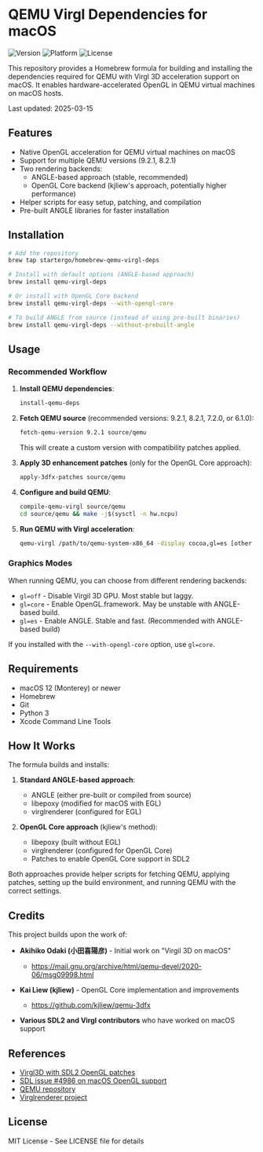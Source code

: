 # QEMU Virgl Dependencies for macOS

![Version](https://img.shields.io/badge/version-20250315.1-blue)
![Platform](https://img.shields.io/badge/platform-macOS-lightgrey)
![License](https://img.shields.io/badge/license-MIT-green)

This repository provides a Homebrew formula for building and installing the dependencies required for QEMU with Virgl 3D acceleration support on macOS. It enables hardware-accelerated OpenGL in QEMU virtual machines on macOS hosts.

Last updated: 2025-03-15

## Features

- Native OpenGL acceleration for QEMU virtual machines on macOS
- Support for multiple QEMU versions (9.2.1, 8.2.1)
- Two rendering backends:
  - ANGLE-based approach (stable, recommended)
  - OpenGL Core backend (kjliew's approach, potentially higher performance)
- Helper scripts for easy setup, patching, and compilation
- Pre-built ANGLE libraries for faster installation

## Installation

```bash
# Add the repository
brew tap startergo/homebrew-qemu-virgl-deps

# Install with default options (ANGLE-based approach)
brew install qemu-virgl-deps

# Or install with OpenGL Core backend
brew install qemu-virgl-deps --with-opengl-core

# To build ANGLE from source (instead of using pre-built binaries)
brew install qemu-virgl-deps --without-prebuilt-angle
```

## Usage

### Recommended Workflow

1. **Install QEMU dependencies**:
   ```bash
   install-qemu-deps
   ```

2. **Fetch QEMU source** (recommended versions: 9.2.1, 8.2.1, 7.2.0, or 6.1.0):
   ```bash
   fetch-qemu-version 9.2.1 source/qemu
   ```
   
   This will create a custom version with compatibility patches applied.

3. **Apply 3D enhancement patches** (only for the OpenGL Core approach):
   ```bash
   apply-3dfx-patches source/qemu
   ```

4. **Configure and build QEMU**:
   ```bash
   compile-qemu-virgl source/qemu
   cd source/qemu && make -j$(sysctl -n hw.ncpu)
   ```

5. **Run QEMU with Virgl acceleration**:
   ```bash
   qemu-virgl /path/to/qemu-system-x86_64 -display cocoa,gl=es [other options]
   ```

### Graphics Modes

When running QEMU, you can choose from different rendering backends:

- `gl=off` - Disable Virgil 3D GPU. Most stable but laggy.
- `gl=core` - Enable OpenGL.framework. May be unstable with ANGLE-based build.
- `gl=es` - Enable ANGLE. Stable and fast. (Recommended with ANGLE-based build)

If you installed with the `--with-opengl-core` option, use `gl=core`.

## Requirements

- macOS 12 (Monterey) or newer
- Homebrew
- Git
- Python 3
- Xcode Command Line Tools

## How It Works

The formula builds and installs:

1. **Standard ANGLE-based approach**:
   - ANGLE (either pre-built or compiled from source)
   - libepoxy (modified for macOS with EGL)
   - virglrenderer (configured for EGL)

2. **OpenGL Core approach** (kjliew's method):
   - libepoxy (built without EGL)
   - virglrenderer (configured for OpenGL Core)
   - Patches to enable OpenGL Core support in SDL2

Both approaches provide helper scripts for fetching QEMU, applying patches, setting up the build environment, and running QEMU with the correct settings.

## Credits

This project builds upon the work of:

- **Akihiko Odaki (小田喜陽彦)** - Initial work on "Virgil 3D on macOS"
  - https://mail.gnu.org/archive/html/qemu-devel/2020-06/msg09998.html

- **Kai Liew (kjliew)** - OpenGL Core implementation and improvements
  - https://github.com/kjliew/qemu-3dfx

- **Various SDL2 and Virgl contributors** who have worked on macOS support

## References

- [Virgl3D with SDL2 OpenGL patches](https://github.com/kjliew/qemu-3dfx/tree/master/virgil3d)
- [SDL issue #4986 on macOS OpenGL support](https://github.com/libsdl-org/SDL/issues/4986)
- [QEMU repository](https://github.com/qemu/qemu)
- [Virglrenderer project](https://gitlab.freedesktop.org/virgl/virglrenderer)

## License

MIT License - See LICENSE file for details
